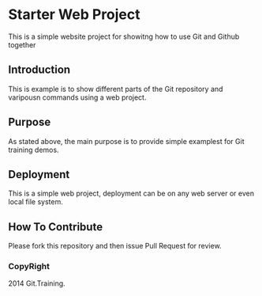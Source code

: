 # Starter Web Project

This is a simple website project for showitng how to use Git and Github together

## Introduction

This is example is to show different parts of the Git repository and varipousn commands using a web project.

## Purpose

As stated above, the main purpose is to provide simple examplest for Git training demos.

## Deployment


This is a simple web project, deployment can be on any web server or even local file system.


## How To Contribute

Please fork this repository and then issue Pull Request for review.

### CopyRight

2014 Git.Training.